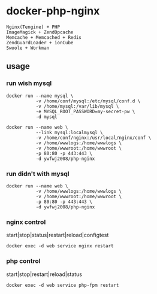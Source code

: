 # docker-php-nginx

    Nginx(Tengine) + PHP
    ImageMagick + ZendOpcache
    Memcache + Memcached + Redis
    ZendGuardLoader + ionCube
    Swoole + Workman

## usage

### run wish mysql
```
docker run --name mysql \
           -v /home/conf/mysql:/etc/mysql/conf.d \
           -v /home/mysql:/var/lib/mysql \
           -e MYSQL_ROOT_PASSWORD=my-secret-pw \
           -d mysql
```

```
docker run --name web \
           --link mysql:localmysql \
           -v /home/conf/nginx:/usr/local/nginx/conf \
           -v /home/wwwlogs:/home/wwwlogs \
           -v /home/wwwroot:/home/wwwroot \
           -p 80:80 -p 443:443 \
           -d ywfwj2008/php-nginx
```
### run didn't with mysql
```
docker run --name web \
           -v /home/wwwlogs:/home/wwwlogs \
           -v /home/wwwroot:/home/wwwroot \
           -p 80:80 -p 443:443 \
           -d ywfwj2008/php-nginx
```
### nginx control
start|stop|status|restart|reload|configtest
```
docker exec -d web service nginx restart
```
### php control
start|stop|restart|reload|status
```
docker exec -d web service php-fpm restart
```